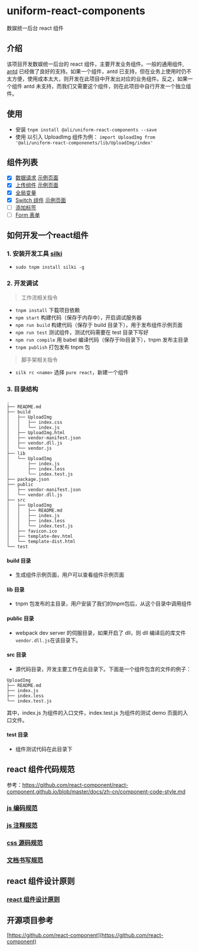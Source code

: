 # uniform-react-components
数娱统一后台 react 组件

## 介绍

该项目开发数娱统一后台的 react 组件，主要开发业务组件。一般的通用组件, [antd](https://ant.design/docs/react/introduce-cn) 已经做了良好的支持。如果一个组件，antd 已支持，但在业务上使用时仍不太方便，使用成本太大，则开发在此项目中开发出对应的业务组件。反之，如果一个组件 antd 未支持，而我们又需要这个组件，则在此项目中自行开发一个独立组件。 

## 使用

* 安装 `tnpm install @ali/uniform-react-components --save`
* 使用 以引入 UploadImg 组件为例： `import UploadImg from '@ali/uniform-react-componenets/lib/UploadImg/index'`

## 组件列表

- [x] [数据请求](http://gitlab.alibaba-inc.com/tvadmin/uniform-react-components/tree/master/src/UniFetch) [示例页面](http://g-assets.daily.taobao.net/tvadmin/uniform-react-components/1.0.0/UniFetch.html)
- [x] [上传组件](http://gitlab.alibaba-inc.com/tvadmin/uniform-react-components/tree/master/src/UploadImg) [示例页面](http://g-assets.daily.taobao.net/tvadmin/uniform-react-components/1.0.0/UploadImg.html)
- [x] [全局变量](http://gitlab.alibaba-inc.com/tvadmin/uniform-react-components/tree/master/src/GlobalValues) 
- [x] [Switch 组件](http://gitlab.alibaba-inc.com/tvadmin/uniform-react-components/tree/master/src/Switch) [示例页面](http://g-assets.daily.taobao.net/tvadmin/uniform-react-components/1.0.0/Switch.html)
- [ ] [添加标签]()
- [ ] [Form 表单]()

## 如何开发一个react组件

### 1. 安装开发工具 [silki](https://www.npmjs.com/package/silki)    

* `sudo tnpm install silki -g`

### 2. 开发调试

> 工作流相关指令

* `tnpm install` 下载项目依赖
* `npm start` 构建代码（保存于内存中），开启调试服务器
* `npm run build` 构建代码（保存于 build 目录下），用于发布组件示例页面
* `npm run test` 测试组件，测试代码需要在 test 目录下写好
* `npm run compile`  用 babel 编译代码（保存于lib目录下），tnpm 发布主目录
* `tnpm publish` 打包发布 tnpm 包

> 脚手架相关指令

* `silk rc <name>` 选择 `pure react`，新建一个组件


### 3. 目录结构

```
.
├── README.md
├── build
│   ├── UploadImg
│   │   ├── index.css
│   │   └── index.js
│   ├── UploadImg.html
│   ├── vendor-manifest.json
│   ├── vendor.dll.js
│   └── vendor.js
├── lib
│   └── UploadImg
│       ├── index.js
│       ├── index.less
│       └── index.test.js
├── package.json
├── public
│   ├── vendor-manifest.json
│   └── vendor.dll.js
├── src
│   ├── UploadImg
│   │   ├── README.md
│   │   ├── index.js
│   │   ├── index.less
│   │   └── index.test.js
│   ├── favicon.ico
│   ├── template-dev.html
│   └── template-dist.html
└── test

```

#### build 目录  

* 生成组件示例页面，用户可以查看组件示例页面  

#### lib 目录  

* tnpm 包发布的主目录，用户安装了我们的tnpm包后，从这个目录中调用组件  

#### public 目录

* webpack dev server 的伺服目录，如果开启了 dll，则 dll 编译后的库文件`vendor.dll.js`在该目录下。

#### src 目录

* 源代码目录，开发主要工作在此目录下。下面是一个组件包含的文件的例子：

```
UploadImg
├── README.md
├── index.js
├── index.less
└── index.test.js
```

其中，index.js 为组件的入口文件，index.test.js 为组件的测试 demo 页面的入口文件。

#### test 目录

* 组件测试代码在此目录下


## react 组件代码规范

参考：<https://github.com/react-component/react-component.github.io/blob/master/docs/zh-cn/component-code-style.md>

### [js 编码规范](https://github.com/react-component/react-component.github.io/blob/master/docs/zh-cn/code-style/js.md)

### [js 注释规范](https://github.com/react-component/react-component.github.io/blob/master/docs/zh-cn/code-style/comment.md)

### [css 源码规范](https://github.com/react-component/react-component.github.io/blob/master/docs/zh-cn/code-style/css.md)

### [文档书写规范](https://github.com/aralejs/aralejs.github.io/wiki/%E6%96%87%E6%A1%A3%E4%B9%A6%E5%86%99%E8%A7%84%E8%8C%83)

## react 组件设计原则

### [react 组件设计原则](https://github.com/react-component/react-component.github.io/blob/master/docs/zh-cn/component-design.md)

## 开源项目参考

[https://github.com/react-component](https://github.com/react-component)


